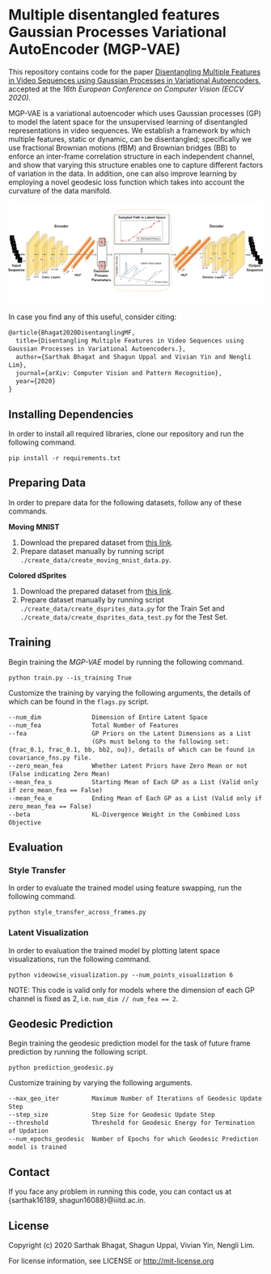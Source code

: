 # Multiple disentangled features Gaussian Processes Variational AutoEncoder (MGP-VAE)

This repository contains code for the paper <a href="https://arxiv.org/abs/2001.02408">Disentangling Multiple Features in Video Sequences using Gaussian Processes in Variational Autoencoders</a>, accepted at the <i>16th European Conference on Computer Vision (ECCV 2020)</i>.

MGP-VAE is a variational autoencoder which uses Gaussian processes (GP) to model the latent space for the unsupervised learning of disentangled representations in video sequences. We establish a framework by which multiple features, static or dynamic, can be disentangled; specifically we use fractional Brownian motions (fBM) and Brownian bridges (BB) to enforce an inter-frame correlation structure in each independent channel, and show that varying this structure enables one to capture different factors of variation in the data. In addition, one can also improve learning by employing a novel geodesic loss function which takes into account the curvature of the data manifold. 

![MGP-VAE Network Architecture](Network.png)

In case you find any of this useful, consider citing:

```
@article{Bhagat2020DisentanglingMF,
  title={Disentangling Multiple Features in Video Sequences using Gaussian Processes in Variational Autoencoders.},
  author={Sarthak Bhagat and Shagun Uppal and Vivian Yin and Nengli Lim},
  journal={arXiv: Computer Vision and Pattern Recognition},
  year={2020}
}
```

## Installing Dependencies

In order to install all required libraries, clone our repository and run the following command.

```
pip install -r requirements.txt
```

## Preparing Data

In order to prepare data for the following datasets, follow any of these commands.

<b>Moving MNIST</b>
1. Download the prepared dataset from <a href="https://drive.google.com/file/d/1JAIpbRPqjbGyUltVbKnKYIxq8ig_aYfX/view?usp=sharing">this link</a>.
2. Prepare dataset manually by running script `./create_data/create_moving_mnist_data.py`.

<b> Colored dSprites</b>
1. Download the prepared dataset from <a href="">this link</a>.
2. Prepare dataset manually by running script `./create_data/create_dsprites_data.py` for the Train Set and `./create_data/create_dsprites_data_test.py` for the Test Set.

## Training

Begin training the <i>MGP-VAE</i> model by running the following command.

```
python train.py --is_training True
```

Customize the training by varying the following arguments, the details of which can be found in the `flags.py` script.

```
--num_dim              Dimension of Entire Latent Space
--num_fea              Total Number of Features
--fea                  GP Priors on the Latent Dimensions as a List 
                       (GPs must belong to the following set: {frac_0.1, frac_0.1, bb, bb2, ou}), details of which can be found in covariance_fns.py file.
--zero_mean_fea        Whether Latent Priors have Zero Mean or not (False indicating Zero Mean)
--mean_fea_s           Starting Mean of Each GP as a List (Valid only if zero_mean_fea == False)
--mean_fea_e           Ending Mean of Each GP as a List (Valid only if zero_mean_fea == False)
--beta                 KL-Divergence Weight in the Combined Loss Objective
```

## Evaluation

### Style Transfer

In order to evaluate the trained model using feature swapping, run the following command.

```
python style_transfer_across_frames.py
```

### Latent Visualization

In order to evaluation the trained model by plotting latent space visualizations, run the following command.

```
python videowise_visualization.py --num_points_visualization 6
```

NOTE: This code is valid only for models where the dimension of each GP channel is fixed as 2, i.e. `num_dim // num_fea == 2`.

## Geodesic Prediction 

Begin training the geodesic prediction model for the task of future frame prediction by running the following script.

```
python prediction_geodesic.py 
```

Customize training by varying the following arguments.
```
--max_geo_iter         Maximum Number of Iterations of Geodesic Update Step
--step_size            Step Size for Geodesic Update Step
--threshold            Threshold for Geodesic Energy for Termination of Updation
--num_epochs_geodesic  Number of Epochs for which Geodesic Prediction model is trained
```

## Contact
If you face any problem in running this code, you can contact us at {sarthak16189, shagun16088}@iiitd.ac.in.

## License
Copyright (c) 2020 Sarthak Bhagat, Shagun Uppal, Vivian Yin, Nengli Lim.

For license information, see LICENSE or http://mit-license.org
